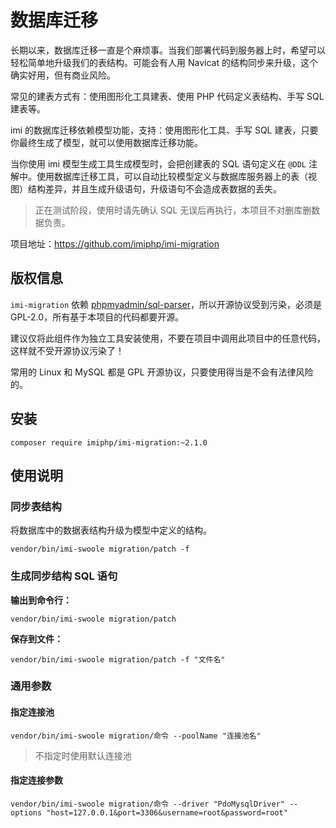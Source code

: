 # 数据库迁移

长期以来，数据库迁移一直是个麻烦事。当我们部署代码到服务器上时，希望可以轻松简单地升级我们的表结构。可能会有人用 Navicat 的结构同步来升级，这个确实好用，但有商业风险。

常见的建表方式有：使用图形化工具建表、使用 PHP 代码定义表结构、手写 SQL 建表等。

imi 的数据库迁移依赖模型功能，支持：使用图形化工具、手写 SQL 建表，只要你最终生成了模型，就可以使用数据库迁移功能。

当你使用 imi 模型生成工具生成模型时，会把创建表的 SQL 语句定义在 `@DDL` 注解中。使用数据库迁移工具，可以自动比较模型定义与数据库服务器上的表（视图）结构差异，并且生成升级语句，升级语句不会造成表数据的丢失。

> 正在测试阶段，使用时请先确认 SQL 无误后再执行，本项目不对删库删数据负责。

项目地址：<https://github.com/imiphp/imi-migration>

## 版权信息

`imi-migration` 依赖 [phpmyadmin/sql-parser](https://github.com/phpmyadmin/sql-parser)，所以开源协议受到污染，必须是 GPL-2.0，所有基于本项目的代码都要开源。

建议仅将此组件作为独立工具安装使用，不要在项目中调用此项目中的任意代码，这样就不受开源协议污染了！

常用的 Linux 和 MySQL 都是 GPL 开源协议，只要使用得当是不会有法律风险的。

## 安装

`composer require imiphp/imi-migration:~2.1.0`

## 使用说明

### 同步表结构

将数据库中的数据表结构升级为模型中定义的结构。

```shell
vendor/bin/imi-swoole migration/patch -f
```

### 生成同步结构 SQL 语句

**输出到命令行：**

```shell
vendor/bin/imi-swoole migration/patch
```

**保存到文件：**

```shell
vendor/bin/imi-swoole migration/patch -f "文件名"
```

### 通用参数

#### 指定连接池

```shell
vendor/bin/imi-swoole migration/命令 --poolName "连接池名"
```

> 不指定时使用默认连接池

#### 指定连接参数

```shell
vendor/bin/imi-swoole migration/命令 --driver "PdoMysqlDriver" --options "host=127.0.0.1&port=3306&username=root&password=root"
```
